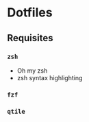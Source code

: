 # Dotfiles

## Requisites

### `zsh`

- Oh my zsh
- zsh syntax highlighting

### `fzf`

### `qtile`
